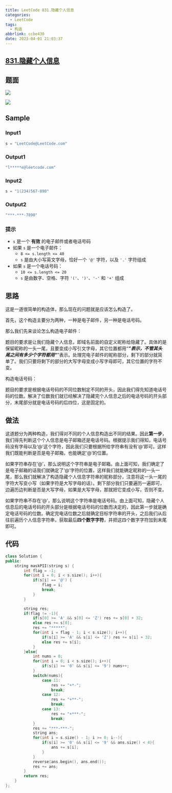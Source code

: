 ```yaml
---
title: LeetCode 831.隐藏个人信息
categories:
  - LeetCode
tags:
  - 构造
abbrlink: ccbe430
date: 2023-04-01 21:03:37
---
```


## **[831.隐藏个人信息](https://leetcode.cn/problems/masking-personal-information/)**

## 题面

![](https://cdn.jsdelivr.net/gh/zhangyufeng0123/ImageHosting/img/20230401204338.png)

![](https://cdn.jsdelivr.net/gh/zhangyufeng0123/ImageHosting/img/20230401204410.png)

## Sample

### Input1

```cpp
s = "LeetCode@LeetCode.com"
```

### Output1

```cpp
"l*****e@leetcode.com"
```

### Input2

```cpp
s = "1(234)567-890"
```

### Output2

```cpp
"***-***-7890"
```

### 提示

- `s` 是一个 **有效** 的电子邮件或者电话号码
- 如果 `s` 是一个电子邮件：
    - `8 <= s.length <= 40`
    - `s` 是由大小写英文字母，恰好一个 `'@'` 字符，以及 `'.'` 字符组成
- 如果 `s` 是一个电话号码：
    - `10 <= s.length <= 20`
    - `s` 是由数字、空格、字符 `'('`、`')'`、`'-'` 和 `'+'` 组成
    

## 思路

这是一道很简单的构造体，那么现在的问题就是应该怎么构造了。

首先，这个构造主要分为两种，一种是电子邮件，另一种是电话号码。

那么我们先来谈论怎么构造电子邮件：

题目的要求是让我们隐藏个人信息，即域名前面的自定义昵称给隐藏了。具体的是保留昵称的一头一尾，且要变成小写引文字母，其它位置都用“*****”表示，不管其头尾之间有多少个字符都用“*****”表示。处理完电子邮件的昵称部分，剩下的部分就简单了。我们只要将剩下的部分的大写字母变成小写字母即可，其它位置的字符不变。

构造电话号码：

题目的要求是根据电话号码的不同位数制定不同的开头，因此我们得先知道电话号码的位数。解决了位数我们就已经解决了隐藏完个人信息之后的电话号码的开头部分，末尾部分就是电话号码的后四位，这是固定的。

## 做法

这道题分为两种构造，我们得对不同的个人信息构造出不同的结果。因此**第一步**，我们得先判断这个个人信息是电子邮箱还是电话号码。根据提示我们得知，电话号码没有字母以及‘@’这个字符，因此我们只要根据所给字符串有没有’@’即可。这样我们既能判断是否是电子邮箱，也能确定‘@’的位置。

如果字符串存在‘@’，那么说明这个字符串是电子邮箱。由上面可知，我们确定了是电子邮箱的话我们就确定了‘@’字符的位置，这样我们就能确定昵称的一头一尾，那么我们就解决了构造隐藏个人信息字符串的昵称部分，注意将这一头一尾的字符大写变小写（如果字符是大写字母的话）。剩下部分我们只要遍历一遍即可，边遍历边判断是否是大写字母，如果是大写字母，那就把它变成小写，否则不变。

如果字符串不存在‘@’，那么说明这个字符串是电话号码。由上面可知，隐藏个人信息后的电话号码的开头部分是根据电话号码的位数而决定的，因此第一步就是确定电话号码的位数。确定完电话位数之后就确定目标字符串的开头，之后我们从后往前遍历个人信息字符串，获取最后**四个数字字符**，并把这四个数字字符加到末尾即可。

## 代码

```cpp
class Solution {
public:
    string maskPII(string s) {
        int flag = -1;
        for(int i = 0; i < s.size(); i++){
            if(s[i] == '@') {
                flag = i;
                break;
            }
        }

        string res;
        if(flag != -1){
            if(s[0] >= 'A' && s[0] <= 'Z') res += s[0] + 32;
            else res += s[0];
            res += "*****";
            for(int i = flag - 1; i < s.size(); i++){
                if(s[i] >= 'A' && s[i] <= 'Z') res += s[i] + 32;
                else res += s[i];
            }
        }else{
            int nums = 0;
            for(int i = 0; i < s.size(); i++){
                if(s[i] >= '0' && s[i] <= '9') nums++;
            }
            switch(nums){
                case 11:
                    res += "+*-";
                    break;
                case 12:
                    res += "+**-";
                    break;
                case 13:
                    res += "+***-";
                    break;
            }
            res += "***-***-";
            string ans;
            for(int i = s.size() - 1; i >= 0; i--){
                if(s[i] >= '0' && s[i] <= '9' && ans.size() < 4){
                    ans += s[i];
                }
            }
            reverse(ans.begin(), ans.end());
            res += ans;
        }
        return res;
    }
};
```